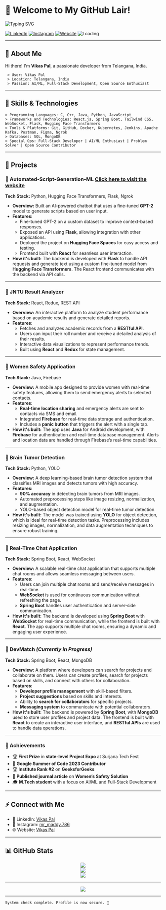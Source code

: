 
# 🌟 Welcome to My GitHub Lair!

![Typing SVG](https://readme-typing-svg.demolab.com?font=Fira+Code&size=24&pause=1000&color=0ff&background=00000000&center=true&vCenter=true&width=600&height=50&lines=Welcome+to+Vikas+Pal's+GitHub+Lair!;Coder+|+AI+Enthusiast+|+Full-Stack+Hacker)

[![LinkedIn](https://img.shields.io/badge/LinkedIn-Connect-blue?style=flat-square&logo=linkedin)](https://www.linkedin.com/in/vikas-pal-b91067254/)
[![Instagram](https://img.shields.io/badge/Instagram-Follow-E4405F?style=flat-square&logo=instagram&logoColor=white)](https://www.instagram.com/mr_maddy.786/)
[![Website](https://img.shields.io/badge/Website-Visit-0abde3?style=flat-square&logo=google-chrome&logoColor=white)](https://vikas83.netlify.app/)
![Loading](https://img.shields.io/badge/loading-please_wait-yellow?style=for-the-badge&logo=appveyor&logoColor=black&animation=spin)

---

## 👤 About Me

Hi there! I'm **Vikas Pal**, a passionate developer from Telangana, India.

```plaintext
 > User: Vikas Pal
 > Location: Telangana, India
 > Passion: AI/ML, Full-Stack Development, Open Source Enthusiast
```

---

## 🎯 Skills & Technologies

```plaintext
> Programming Languages: C, C++, Java, Python, JavaScript
> Frameworks and Technologies: React.js, Spring Boot, Tailwind CSS, WebSocket, Flask, Hugging Face Transformers
> Tools & Platforms: Git, GitHub, Docker, Kubernetes, Jenkins, Apache Kafka, Postman, Figma, Ngrok
> Databases: SQL, MongoDB
> Special Ops: Full-Stack Developer | AI/ML Enthusiast | Problem Solver | Open Source Contributor
```

---

## 🚀 Projects

### 🔹 **Automated-Script-Generation-ML** [Click here to visit the website](https://huggingface.co/spaces/vikas83/bert-text-generator)
**Tech Stack:** Python, Hugging Face Transformers, Flask, Ngrok  
- **Overview:** Built an AI-powered chatbot that uses a fine-tuned **GPT-2** model to generate scripts based on user input.  
- **Features:**  
  - Fine-tuned GPT-2 on a custom dataset to improve context-based responses.  
  - Exposed an API using **Flask**, allowing integration with other applications.
  - Deployed the project on **Hugging Face Spaces** for easy access and testing.  
  - Frontend built with **React** for seamless user interaction.
- **How it's built:** The backend is developed with **Flask** to handle API requests and generate text using a custom fine-tuned model from **Hugging Face Transformers**. The React frontend communicates with the backend via API calls.

---

### 🔹 **JNTU Result Analyzer**
**Tech Stack:** React, Redux, REST API  
- **Overview:** An interactive platform to analyze student performance based on academic results and generate detailed reports.  
- **Features:**  
  - Fetches and analyzes academic records from a **RESTful API**.  
  - Users can input their roll number and receive a detailed analysis of their results.
  - Interactive data visualizations to represent performance trends.
  - Built using **React** and **Redux** for state management.  

---

### 🔹 **Women Safety Application**
**Tech Stack:** Java, Firebase  
- **Overview:** A mobile app designed to provide women with real-time safety features, allowing them to send emergency alerts to selected contacts.  
- **Features:**  
  - **Real-time location sharing** and emergency alerts are sent to contacts via SMS and email.  
  - Integrated **Firebase** for real-time data storage and authentication.  
  - Includes a **panic button** that triggers the alert with a single tap.  
- **How it's built:** The app uses **Java** for Android development, with **Firebase** for authentication and real-time database management. Alerts and location data are handled through Firebase’s real-time capabilities.

---

### 🔹 **Brain Tumor Detection**
**Tech Stack:** Python, YOLO  
- **Overview:** A deep learning-based brain tumor detection system that classifies MRI images and detects tumors with high accuracy.  
- **Features:**  
  - **90% accuracy** in detecting brain tumors from MRI images.  
  - Automated preprocessing steps like image resizing, normalization, and augmentation.  
  - YOLO-based object detection model for real-time tumor detection.  
- **How it's built:** The model was trained using **YOLO** for object detection, which is ideal for real-time detection tasks. Preprocessing includes resizing images, normalization, and data augmentation techniques to ensure robust training.

---

### 🔹 **Real-Time Chat Application**
**Tech Stack:** Spring Boot, React, WebSocket  
- **Overview:** A scalable real-time chat application that supports multiple chat rooms and allows seamless messaging between users.  
- **Features:**  
  - Users can join multiple chat rooms and send/receive messages in real-time.  
  - **WebSocket** is used for continuous communication without refreshing the page.  
  - **Spring Boot** handles user authentication and server-side communication.
- **How it's built:** The backend is developed using **Spring Boot** with **WebSocket** for real-time communication, while the frontend is built with **React**. The app supports multiple chat rooms, ensuring a dynamic and engaging user experience.

---

### 🔹 **DevMatch** *(Currently in Progress)*
**Tech Stack:** Spring Boot, React, MongoDB  
- **Overview:** A platform where developers can search for projects and collaborate on them. Users can create profiles, search for projects based on skills, and connect with others for collaboration.  
- **Features:**  
  - **Developer profile management** with skill-based filters.  
  - **Project suggestions** based on skills and interests.  
  - Ability to **search for collaborators** for specific projects.
  - **Messaging system** to communicate with potential collaborators.  
- **How it's built:** The backend is powered by **Spring Boot**, with **MongoDB** used to store user profiles and project data. The frontend is built with **React** to create an interactive user interface, and **RESTful APIs** are used to handle data operations.

---

### 🏅 Achievements
- 🏆 **First Prize** in **state-level Project Expo** at Surjana Tech Fest  
- 🎉 **Google Summer of Code 2023 Contributor**  
- 🏆 **Institute Rank #2** on **GeeksforGeeks**  
- 📜 **Published journal article** on **Women’s Safety Solution**  
- 🎓 **M.Tech student** with a focus on AI/ML and Full-Stack Development

---

## ⚡ Connect with Me

- 💼 LinkedIn: [Vikas Pal](https://www.linkedin.com/in/vikas-pal-b91067254/)  
- 📸 Instagram: [mr_maddy.786](https://www.instagram.com/mr_maddy.786/)  
- 🌐 Website: [Vikas Pal](https://vikas83.netlify.app/)

---

## 📊 GitHub Stats

<div align="center">
  <img src="https://github-readme-stats.vercel.app/api?username=vikas83pal&show_icons=true&theme=radical&hide_border=true&count_private=true" />
  <br/>
  <img src="https://github-readme-streak-stats.herokuapp.com/?user=vikas83pal&theme=radical&hide_border=true" />
  <br/>
  <img src="https://github-readme-stats.vercel.app/api/top-langs/?username=vikas83pal&layout=compact&theme=radical&hide_border=true" />
</div>

---

<div align="center">
  <img src="https://komarev.com/ghpvc/?username=vikas83pal&&style=flat-square" />
</div>

---

```plaintext
System check complete. Profile is now secure. 🚀
```
